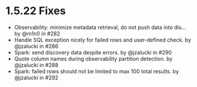 # 1.5.22 Fixes

* Observability: minimize metadata retrieval, do not push data into dis… by @m1n0 in #282
* Handle SQL exception nicely for failed rows and user-defined check. by @jzalucki in #286
* Spark: send discovery data despite errors. by @jzalucki in #290
* Quote column names during observability partition detection. by @jzalucki in #288
* Spark: failed rows should not be limited to max 100 total results. by @jzalucki in #292
